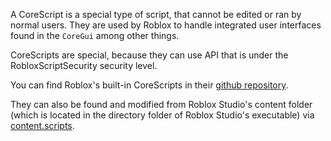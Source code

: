 A CoreScript is a special type of script, that cannot be edited or ran by normal users. They are used by Roblox to handle integrated user interfaces found in the `CoreGui` among other things.

CoreScripts are special, because they can use API that is under the RobloxScriptSecurity security level.

You can find Roblox's built-in CoreScripts in their [github repository](https://github.com/ROBLOX/Core-Scripts/tree/master/CoreScriptsRoot).

They can also be found and modified from Roblox Studio's content folder (which is located in the directory folder of Roblox Studio's executable) via [content.scripts](https://developer.roblox.com/search#stq=scripts).
